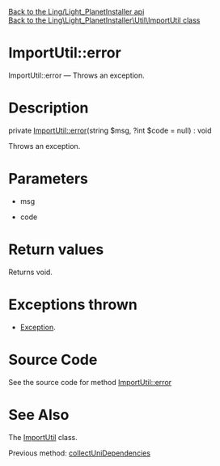 [Back to the Ling/Light_PlanetInstaller api](https://github.com/lingtalfi/Light_PlanetInstaller/blob/master/doc/api/Ling/Light_PlanetInstaller.md)<br>
[Back to the Ling\Light_PlanetInstaller\Util\ImportUtil class](https://github.com/lingtalfi/Light_PlanetInstaller/blob/master/doc/api/Ling/Light_PlanetInstaller/Util/ImportUtil.md)


ImportUtil::error
================



ImportUtil::error — Throws an exception.




Description
================


private [ImportUtil::error](https://github.com/lingtalfi/Light_PlanetInstaller/blob/master/doc/api/Ling/Light_PlanetInstaller/Util/ImportUtil/error.md)(string $msg, ?int $code = null) : void




Throws an exception.




Parameters
================


- msg

    

- code

    


Return values
================

Returns void.


Exceptions thrown
================

- [Exception](http://php.net/manual/en/class.exception.php).&nbsp;







Source Code
===========
See the source code for method [ImportUtil::error](https://github.com/lingtalfi/Light_PlanetInstaller/blob/master/Util/ImportUtil.php#L1581-L1584)


See Also
================

The [ImportUtil](https://github.com/lingtalfi/Light_PlanetInstaller/blob/master/doc/api/Ling/Light_PlanetInstaller/Util/ImportUtil.md) class.

Previous method: [collectUniDependencies](https://github.com/lingtalfi/Light_PlanetInstaller/blob/master/doc/api/Ling/Light_PlanetInstaller/Util/ImportUtil/collectUniDependencies.md)<br>

